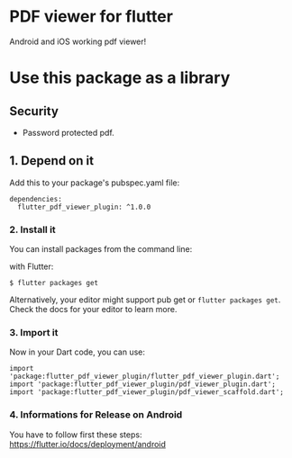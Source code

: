 # PDF viewer for flutter

Android and iOS working pdf viewer!

# Use this package as a library

## Security
-   Password protected pdf.

## 1. Depend on it

Add this to your package's pubspec.yaml file:

```
dependencies:
  flutter_pdf_viewer_plugin: ^1.0.0
```


### 2. Install it

You can install packages from the command line:

with Flutter:

```
$ flutter packages get
```

Alternatively, your editor might support pub get or ```flutter packages get```. Check the docs for your editor to learn more.


### 3. Import it

Now in your Dart code, you can use:

```
import 'package:flutter_pdf_viewer_plugin/flutter_pdf_viewer_plugin.dart';
import 'package:flutter_pdf_viewer_plugin/pdf_viewer_plugin.dart';
import 'package:flutter_pdf_viewer_plugin/pdf_viewer_scaffold.dart';
```

### 4. Informations for Release on Android

You have to follow first these steps: https://flutter.io/docs/deployment/android
